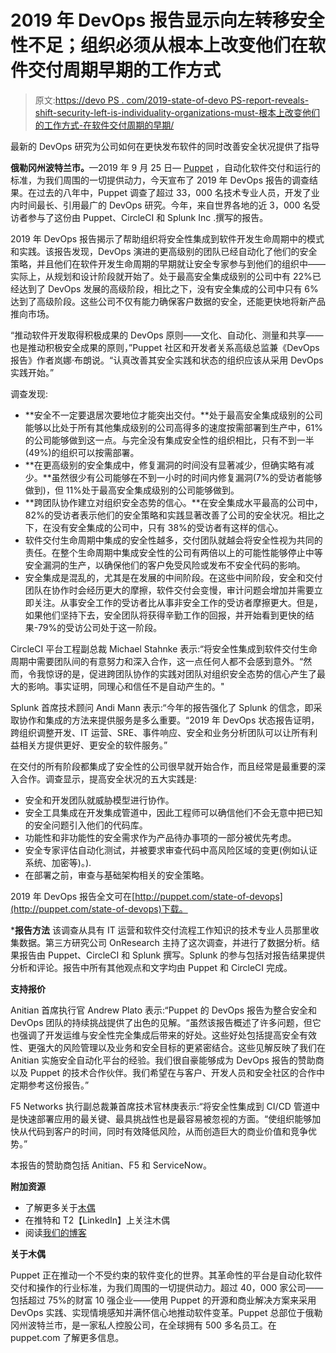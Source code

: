 # 2019 年 DevOps 报告显示向左转移安全性不足；组织必须从根本上改变他们在软件交付周期早期的工作方式

> 原文:[https://devo PS . com/2019-state-of-devo PS-report-reveals-shift-security-left-is-individuality-organizations-must-根本上改变他们的工作方式-在软件交付周期的早期/](https://devops.com/2019-state-of-devops-report-reveals-shifting-security-left-is-insufficient-organizations-must-fundamentally-change-how-they-work-earlier-in-the-software-delivery-cycle/)

最新的 DevOps 研究为公司如何在更快发布软件的同时改善安全状况提供了指导

**俄勒冈州波特兰市。**—2019 年 9 月 25 日— [Puppet](https://puppet.com/) ，自动化软件交付和运行的标准，为我们周围的一切提供动力，今天宣布了 2019 年 DevOps 报告的调查结果。在过去的八年中，Puppet 调查了超过 33，000 名技术专业人员，开发了业内时间最长、引用最广的 DevOps 研究。今年，来自世界各地的近 3，000 名受访者参与了这份由 Puppet、CircleCI 和 Splunk Inc .撰写的报告。

2019 年 DevOps 报告揭示了帮助组织将安全性集成到软件开发生命周期中的模式和实践。该报告发现，DevOps 演进的更高级别的团队已经自动化了他们的安全策略，并且他们在软件开发生命周期的早期就让安全专家参与到他们的组织中——实际上，从规划和设计阶段就开始了。处于最高安全集成级别的公司中有 22%已经达到了 DevOps 发展的高级阶段，相比之下，没有安全集成的公司中只有 6%达到了高级阶段。这些公司不仅有能力确保客户数据的安全，还能更快地将新产品推向市场。

“推动软件开发取得积极成果的 DevOps 原则——文化、自动化、测量和共享——也是推动积极安全成果的原则，”Puppet 社区和开发者关系高级总监兼《DevOps 报告》作者岚娜·布朗说。“认真改善其安全实践和状态的组织应该从采用 DevOps 实践开始。”

调查发现:

*   **安全不一定要退居次要地位才能突出交付。**处于最高安全集成级别的公司能够以比处于所有其他集成级别的公司高得多的速度按需部署到生产中，61%的公司能够做到这一点。与完全没有集成安全性的组织相比，只有不到一半(49%)的组织可以按需部署。
*   **在更高级别的安全集成中，修复漏洞的时间没有显著减少，但确实略有减少。**虽然很少有公司能够在不到一小时的时间内修复漏洞(7%的受访者能够做到)，但 11%处于最高安全集成级别的公司能够做到。
*   **跨团队协作建立对组织安全态势的信心。**在安全集成水平最高的公司中，82%的受访者表示他们的安全策略和实践显著改善了公司的安全状况。相比之下，在没有安全集成的公司中，只有 38%的受访者有这样的信心。
*   软件交付生命周期中集成的安全性越多，交付团队就越会将安全性视为共同的责任。在整个生命周期中集成安全性的公司有两倍以上的可能性能够停止中等安全漏洞的生产，以确保他们的客户免受风险或发布不安全代码的影响。
*   安全集成是混乱的，尤其是在发展的中间阶段。在这些中间阶段，安全和交付团队在协作时会经历更大的摩擦，软件交付会变慢，审计问题会增加并需要立即关注。从事安全工作的受访者比从事非安全工作的受访者摩擦更大。但是，如果他们坚持下去，安全团队将获得辛勤工作的回报，并开始看到更快的结果-79%的受访公司处于这一阶段。

CircleCI 平台工程副总裁 Michael Stahnke 表示:“将安全性集成到软件交付生命周期中需要团队间的有意努力和深入合作，这一点任何人都不会感到意外。“然而，令我惊讶的是，促进跨团队协作的实践对团队对组织安全态势的信心产生了最大的影响。事实证明，同理心和信任不是自动产生的。"

Splunk 首席技术顾问 Andi Mann 表示:“今年的报告强化了 Splunk 的信念，即采取协作和集成的方法来提供服务是多么重要。“2019 年 DevOps 状态报告证明，跨组织调整开发、IT 运营、SRE、事件响应、安全和业务分析团队可以让所有利益相关方提供更好、更安全的软件服务。”

在交付的所有阶段都集成了安全性的公司很早就开始合作，而且经常是最重要的深入合作。调查显示，提高安全状况的五大实践是:

*   安全和开发团队就威胁模型进行协作。
*   安全工具集成在开发集成管道中，因此工程师可以确信他们不会无意中把已知的安全问题引入他们的代码库。
*   功能性和非功能性的安全需求作为产品待办事项的一部分被优先考虑。
*   安全专家评估自动化测试，并被要求审查代码中高风险区域的变更(例如认证系统、加密等)。).
*   在部署之前，审查与基础架构相关的安全策略。

2019 年 DevOps 报告全文可在[http://puppet.com/state-of-devops](http://puppet.com/state-of-devops)下载。

***报告方法** 该调查从具有 IT 运营和软件交付流程工作知识的技术专业人员那里收集数据。第三方研究公司 OnResearch 主持了这次调查，并进行了数据分析。结果报告由 Puppet、CircleCI 和 Splunk 撰写。Splunk 的参与包括对报告结果提供分析和评论。报告中所有其他观点和文字均由 Puppet 和 CircleCI 完成。

**支持报价**

Anitian 首席执行官 Andrew Plato 表示:“Puppet 的 DevOps 报告为整合安全和 DevOps 团队的持续挑战提供了出色的见解。“虽然该报告概述了许多问题，但它也强调了开发运维与安全性完全集成后带来的好处。这些好处包括提高安全有效性、更强大的风险管理以及业务和安全目标的更紧密结合。这些见解反映了我们在 Anitian 实施安全自动化平台的经验。我们很自豪能够成为 DevOps 报告的赞助商以及 Puppet 的技术合作伙伴。我们希望在与客户、开发人员和安全社区的合作中定期参考这份报告。”

F5 Networks 执行副总裁兼首席技术官林庚表示:“将安全性集成到 CI/CD 管道中是快速部署应用的最关键、最具挑战性也是最容易被忽视的方面。“使组织能够加快从代码到客户的时间，同时有效降低风险，从而创造巨大的商业价值和竞争优势。”

本报告的赞助商包括 Anitian、F5 和 ServiceNow。

**附加资源**

*   了解更多关于[木偶](https://puppet.com/)
*   在推特和 T2【LinkedIn】上关注木偶
*   阅读[我们的博客](https://puppet.com/blog)

**关于木偶**

Puppet 正在推动一个不受约束的软件变化的世界。其革命性的平台是自动化软件交付和操作的行业标准，为我们周围的一切提供动力。超过 40，000 家公司——包括超过 75%的财富 10 强企业——使用 Puppet 的开源和商业解决方案来采用 DevOps 实践、实现情境感知并满怀信心地推动软件变革。Puppet 总部位于俄勒冈州波特兰市，是一家私人控股公司，在全球拥有 500 多名员工。在 puppet.com 了解更多信息。